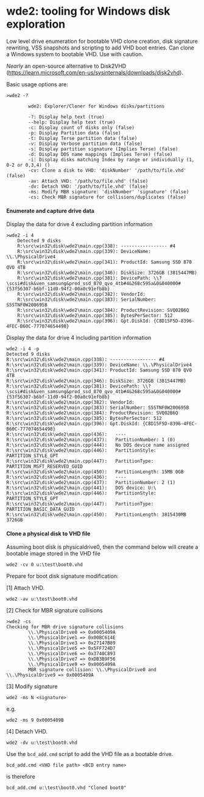 # wde2: tooling for Windows disk exploration

Low level drive enumeration for bootable VHD clone creation, disk signature rewriting, VSS snapshots and scripting to add VHD boot entries. Can clone a Windows system to bootable VHD. Use with caution.

*Nearly* an open-source alternative to Disk2VHD (https://learn.microsoft.com/en-us/sysinternals/downloads/disk2vhd).

Basic usage options are:

```
>wde2 -?

        wde2: Explorer/Cloner for Windows disks/partitions

        -?: Display help text (true)
        --help: Display help text (true)
        -c: Display count of disks only (false)
        -p: Display Partition data (false)
        -t: Display Terse partition data (false)
        -v: Display Verbose partition data (false)
        -s: Display partition signature (Implies Terse) (false)
        -d: Display DOS name mappings (Implies Terse) (false)
        -i: Display disks matching Index by range or individually (1, 0-2 or 0,3,4) ()
        -cv: Clone a disk to VHD: 'diskNumber' '/path/to/file.vhd' (false)
        -av: Attach VHD: '/path/to/file.vhd' (false)
        -dv: Detach VHD: '/path/to/file.vhd' (false)
        -ms: Modify MBR signature: 'diskNumber' 'signature' (false)
        -cs: Check MBR signature for collisions/duplicates (false)        

```

#### Enumerate and capture drive data ####

Display the data for drive 4 excluding partition information

```
>wde2 -i 4
    Detected 9 disks
    R:\src\win32\disk\wde2\main.cpp(338): ----------------- #4
    R:\src\win32\disk\wde2\main.cpp(339): DeviceName: \\.\PhysicalDrive4
    R:\src\win32\disk\wde2\main.cpp(341): ProductId: Samsung SSD 870 QVO 4TB
    R:\src\win32\disk\wde2\main.cpp(346): DiskSize: 3726GB (3815447MB)
    R:\src\win32\disk\wde2\main.cpp(381): DevicePath: \\?\scsi#disk&ven_samsung&prod_ssd_870_qvo_4tb#4&268c595a&0&040000#{53f56307-b6bf-11d0-94f2-00a0c91efb8b}
    R:\src\win32\disk\wde2\main.cpp(382): VendorId:
    R:\src\win32\disk\wde2\main.cpp(383): SerialNumber: S5STNF0W200695B
    R:\src\win32\disk\wde2\main.cpp(384): ProductRevision: SVQ02B6Q
    R:\src\win32\disk\wde2\main.cpp(385): BytesPerSector: 512
    R:\src\win32\disk\wde2\main.cpp(396): Gpt.DiskId: {C8D15F5D-8396-4FEC-B60C-777074654498}

```

Display the data for drive 4 including partition information

```
wde2 -i 4 -p
Detected 9 disks
R:\src\win32\disk\wde2\main.cpp(338): ----------------- #4
R:\src\win32\disk\wde2\main.cpp(339): DeviceName: \\.\PhysicalDrive4
R:\src\win32\disk\wde2\main.cpp(341): ProductId: Samsung SSD 870 QVO 4TB
R:\src\win32\disk\wde2\main.cpp(346): DiskSize: 3726GB (3815447MB)
R:\src\win32\disk\wde2\main.cpp(381): DevicePath: \\?\scsi#disk&ven_samsung&prod_ssd_870_qvo_4tb#4&268c595a&0&040000#{53f56307-b6bf-11d0-94f2-00a0c91efb8b}
R:\src\win32\disk\wde2\main.cpp(382): VendorId:
R:\src\win32\disk\wde2\main.cpp(383): SerialNumber: S5STNF0W200695B
R:\src\win32\disk\wde2\main.cpp(384): ProductRevision: SVQ02B6Q
R:\src\win32\disk\wde2\main.cpp(385): BytesPerSector: 512
R:\src\win32\disk\wde2\main.cpp(396): Gpt.DiskId: {C8D15F5D-8396-4FEC-B60C-777074654498}
R:\src\win32\disk\wde2\main.cpp(436):   ----
R:\src\win32\disk\wde2\main.cpp(437):   PartitionNumber: 1 (0)
R:\src\win32\disk\wde2\main.cpp(444):   No DOS device name assigned
R:\src\win32\disk\wde2\main.cpp(446):   PartitionStyle: PARTITION_STYLE_GPT
R:\src\win32\disk\wde2\main.cpp(447):   PartitionType: PARTITION_MSFT_RESERVED_GUID
R:\src\win32\disk\wde2\main.cpp(450):   PartitionLength: 15MB 0GB
R:\src\win32\disk\wde2\main.cpp(436):   ----
R:\src\win32\disk\wde2\main.cpp(437):   PartitionNumber: 2 (1)
R:\src\win32\disk\wde2\main.cpp(441):   DOS device: U:\
R:\src\win32\disk\wde2\main.cpp(446):   PartitionStyle: PARTITION_STYLE_GPT
R:\src\win32\disk\wde2\main.cpp(447):   PartitionType: PARTITION_BASIC_DATA_GUID
R:\src\win32\disk\wde2\main.cpp(450):   PartitionLength: 3815430MB 3726GB

```



#### Clone a physical disk to VHD file ####

Assuming boot disk is physicaldrive0, then the command below will create a bootable image stored in the VHD file

```
wde2 -cv 0 u:\test\boot0.vhd
```

Prepare for boot disk signature modification:

[1] Attach VHD.
```
wde2 -av u:\test\boot0.vhd
```

[2] Check for MBR signature collisions

```
>wde2 -cs
Checking for MBR drive signature collisions
        \\.\PhysicalDrive0 => 0x0005409A
        \\.\PhysicalDrive1 => 0x00BC614E
        \\.\PhysicalDrive3 => 0x27147B89
        \\.\PhysicalDrive5 => 0x5FF724D7
        \\.\PhysicalDrive6 => 0x3740C893
        \\.\PhysicalDrive7 => 0xDB3B9F56
        \\.\PhysicalDrive9 => 0x0005409A
        MBR signature collision: \\.\PhysicalDrive0 and \\.\PhysicalDrive9 => 0x0005409A
```

[3] Modify signature

```
wde2 -ms N <signature>
```
e.g.

```
wde2 -ms 9 0x0005409B
```

[4] Detach VHD.

```
wde2 -dv u:\test\boot0.vhd
```

Use the `bcd_add.cmd` script to add the VHD file as a bootable drive.

```
bcd_add.cmd <VHD file path> <BCD entry name>
```
is therefore

```
bcd_add.cmd u:\test\boot0.vhd "Cloned boot0"
```

